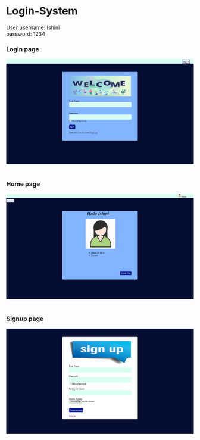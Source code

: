 # Login-System

User username: Ishini <br>password: 1234<br>

<h3>Login page</h3>
<img src="https://github.com/Ishini0818/Login-System/blob/9b5dc3d004dbada54abff994a43aebe82db06868/ScreenShots/login.png"><br><br>
<h3>Home page</h3>
<img src="https://github.com/Ishini0818/Login-System/blob/849b09247409284eb45cfb90c5bd2c6fa73b2831/ScreenShots/home.png"><br><br>
<h3>Signup page</h3>
<img src="https://github.com/Ishini0818/Login-System/blob/9a06d6ae3078b0f8f8d706f531f4da1564bf6aea/ScreenShots/signup.png">
